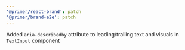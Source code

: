 ```yaml
---
'@primer/react-brand': patch
'@primer/brand-e2e': patch
---
```


Added `aria-describedby` attribute to leading/trailing text and visuals in `TextInput` component
